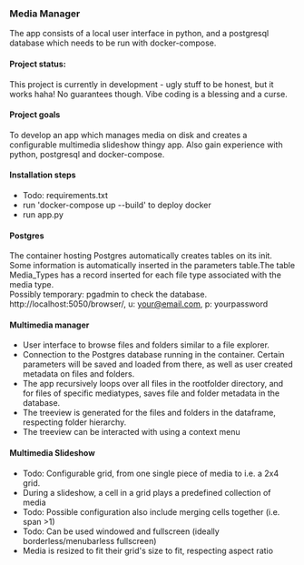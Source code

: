 ### Media Manager
The app consists of a local user interface in python, and a postgresql database which needs to be run with docker-compose. 

#### Project status: 
This project is currently in development - ugly stuff to be honest, but it works haha! No guarantees though. Vibe coding is a blessing and a curse.

#### Project goals
To develop an app which manages media on disk and creates a configurable multimedia slideshow thingy app. Also gain experience with python, postgresql and docker-compose. 

#### Installation steps
- Todo: requirements.txt
- run 'docker-compose up --build' to deploy docker
- run app.py

#### Postgres
The container hosting Postgres automatically creates tables on its init. Some information is automatically inserted in the parameters table.The table Media_Types has a record inserted for each file type associated with the media type.  
Possibly temporary: pgadmin to check the database. http://localhost:5050/browser/, u: your@email.com, p: yourpassword

#### Multimedia manager 
- User interface to browse files and folders similar to a file explorer.
- Connection to the Postgres database running in the container. Certain parameters will be saved and loaded from there, as well as user created metadata on files and folders. 
- The app recursively loops over all files in the rootfolder directory, and for files of specific mediatypes, saves file and folder metadata in the database.
- The treeview is generated for the files and folders in the dataframe, respecting folder hierarchy. 
- The treeview can be interacted with using a context menu

#### Multimedia Slideshow
- Todo: Configurable grid, from one single piece of media to i.e. a 2x4 grid.
- During a slideshow, a cell in a grid plays a predefined collection of media
- Todo: Possible configuration also include merging cells together (i.e. span >1)
- Todo: Can be used windowed and fullscreen (ideally borderless/menubarless fullscreen)
- Media is resized to fit their grid's size to fit, respecting aspect ratio